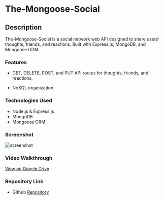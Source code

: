 # The-Mongoose-Social

## Description
The-Mongoose-Social is a social network web API designed to share users' thoughts, friends, and reactions. Built with Express.js, MongoDB, and Mongoose ODM.

### Features
* GET, DELETE, POST, and PUT API routes for thoughts, friends, and reactions.

* NoSQL organization.

### Technologies Used
* Node.js & Express.js
* MongoDB
* Mongoose ORM

### Screenshot

![screenshot](/assets/Screenshot%202024-01-27%20at%205.12.40 PM.png)

### Video Walkthrough

[View on Google Drive](https://drive.google.com/file/d/1VgAim7wCe_I9c9B-otBvI4pbpbDbAo26/view?usp=drive_link)

### Repository Link

* Github [Repository](https://github.com/micahives/The-Mongoose-Social)
